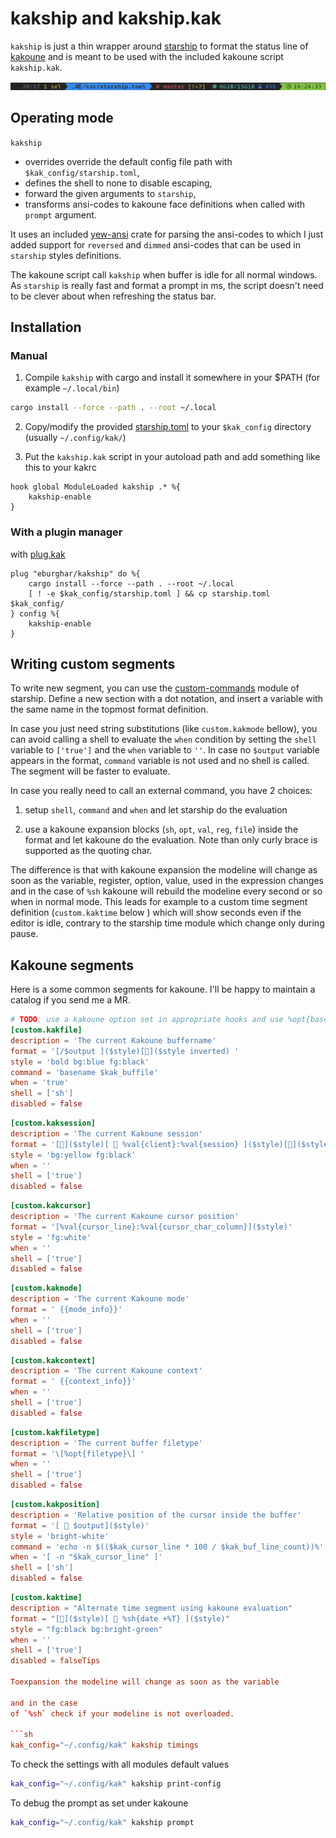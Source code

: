 # kakship and kakship.kak

`kakship` is just a thin wrapper around [starship](https://starship.rs) to format the status line of
[kakoune](https://kakoune.org/) and is meant to be used with the included kakoune script `kakship.kak`.

![kakship prompt](kakship.png?raw=true "Kakship prompt")

## Operating mode

`kakship`

- overrides override the default config file path with `$kak_config/starship.toml`,
- defines the shell to none to disable escaping,
- forward the given arguments to `starship`,
- transforms ansi-codes to kakoune face definitions when called with `prompt` argument.

It uses an included [yew-ansi](https://github.com/siku2/yew-ansi) crate for parsing the ansi-codes to which I just
added support for `reversed` and `dimmed` ansi-codes that can be used in `starship` styles definitions.

The kakoune script call `kakship` when buffer is idle for all normal windows. As `starship` is really fast and format
a prompt in ms, the script doesn't need to be clever about when refreshing the status bar.

## Installation

### Manual

1. Compile `kakship` with cargo and install it somewhere in your $PATH (for example `~/.local/bin`)

```sh
cargo install --force --path . --root ~/.local
```

2. Copy/modify the provided [starship.toml](starship.toml) to your `$kak_config` directory (usually `~/.config/kak/`)


3. Put the `kakship.kak` script in your autoload path and add something like this to your kakrc

```
hook global ModuleLoaded kakship .* %{
	kakship-enable
}
```

### With a plugin manager

with [plug.kak](https://github.com/andreyorst/plug.kak)

```
plug "eburghar/kakship" do %{
	cargo install --force --path . --root ~/.local
	[ ! -e $kak_config/starship.toml ] && cp starship.toml $kak_config/
} config %{
	kakship-enable
}
```

## Writing custom segments

To write new segment, you can use the [custom-commands](https://starship.rs/config/#custom-commands) module
of starship.  Define a new section with a dot notation, and insert a variable with the same name in the topmost
format definition.

In case you just need string substitutions (like `custom.kakmode` bellow), you can avoid calling a shell to evaluate
the `when` condition by setting the `shell` variable to `['true']` and the `when` variable to `''`. In case no
`$output` variable appears in the format, `command` variable is not used and no shell is called. The segment will
be faster to evaluate.

In case you really need to call an external command, you have 2 choices:

1. setup `shell`, `command` and `when` and let starship do the evaluation

2. use a kakoune expansion blocks (`sh`, `opt`, `val`, `reg`, `file`) inside the format and let kakoune do the
evaluation. Note than only curly brace is supported as the quoting char.

The difference is that with kakoune expansion the modeline will change as soon as the variable, register, option,
value, used in the expression changes and in the case of `%sh` kakoune will rebuild the modeline every second or
so when in normal mode. This leads for example to a custom time segment definition (`custom.kaktime` below ) which
will show seconds even if the editor is idle, contrary to the starship time module which change only during pause.

## Kakoune segments

Here is a some common segments for kakoune. I'll be happy to maintain a catalog if you send me a MR.

```toml
# TODO: use a kakoune option set in appropriate hooks and use %opt{basename} instead of calling a shell
[custom.kakfile]
description = 'The current Kakoune buffername'
format = '[/$output ]($style)[]($style inverted) '
style = 'bold bg:blue fg:black'
command = 'basename $kak_buffile'
when = 'true'
shell = ['sh']
disabled = false
```

```toml
[custom.kaksession]
description = 'The current Kakoune session'
format = '[]($style)[  %val{client}:%val{session} ]($style)[]($style inverted)'
style = 'bg:yellow fg:black'
when = ''
shell = ['true']
disabled = false
```

```toml
[custom.kakcursor]
description = 'The current Kakoune cursor position'
format = '[%val{cursor_line}:%val{cursor_char_column}]($style)'
style = 'fg:white'
when = ''
shell = ['true']
disabled = false
```

```toml
[custom.kakmode]
description = 'The current Kakoune mode'
format = ' {{mode_info}}'
when = ''
shell = ['true']
disabled = false
```

```toml
[custom.kakcontext]
description = 'The current Kakoune context'
format = ' {{context_info}}'
when = ''
shell = ['true']
disabled = false
```

```toml
[custom.kakfiletype]
description = 'The current buffer filetype'
format = '\[%opt{filetype}\] '
when = ''
shell = ['true']
disabled = false
```

```toml
[custom.kakposition]
description = 'Relative position of the cursor inside the buffer'
format = '[  $output]($style)'
style = 'bright-white'
command = 'echo -n $(($kak_cursor_line * 100 / $kak_buf_line_count))%'
when = '[ -n "$kak_cursor_line" ]'
shell = ['sh']
disabled = false
```

```toml
[custom.kaktime]
description = "Alternate time segment using kakoune evaluation"
format = "[]($style)[  %sh{date +%T} ]($style)"
style = "fg:black bg:bright-green"
when = ''
shell = ['true']
disabled = falseTips

Toexpansion the modeline will change as soon as the variable

and in the case
of `%sh` check if your modeline is not overloaded.

```sh
kak_config="~/.config/kak" kakship timings
```

To check the settings with all modules default values

```sh
kak_config="~/.config/kak" kakship print-config
```

To debug the prompt as set under kakoune

```sh
kak_config="~/.config/kak" kakship prompt
```
